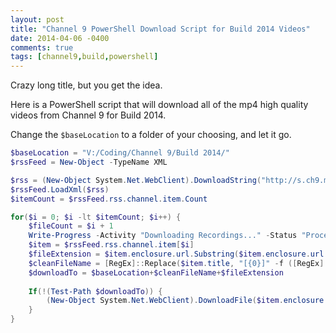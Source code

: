 ```yaml
---
layout: post
title: "Channel 9 PowerShell Download Script for Build 2014 Videos"
date: 2014-04-06 -0400
comments: true
tags: [channel9,build,powershell]
---
```


Crazy long title, but you get the idea.

Here is a PowerShell script that will download all of the mp4 high quality videos from Channel 9 for Build 2014.

Change the `$baseLocation` to a folder of your choosing, and let it go.

```powershell
$baseLocation = "V:/Coding/Channel 9/Build 2014/"
$rssFeed = New-Object -TypeName XML

$rss = (New-Object System.Net.WebClient).DownloadString("http://s.ch9.ms/Events/Build/2014/RSS/mp4high")
$rssFeed.LoadXml($rss)
$itemCount = $rssFeed.rss.channel.item.Count

for($i = 0; $i -lt $itemCount; $i++) {
    $fileCount = $i + 1
    Write-Progress -Activity "Downloading Recordings..." -Status "Processing file $fileCount of $itemCount" -PercentComplete (($i/$itemCount)*100)
    $item = $rssFeed.rss.channel.item[$i]
    $fileExtension = $item.enclosure.url.Substring($item.enclosure.url.lastIndexOf('.'), $item.enclosure.url.length - $item.enclosure.url.lastIndexOf('.'))
    $cleanFileName = [RegEx]::Replace($item.title, "[{0}]" -f ([RegEx]::Escape([String][System.IO.Path]::GetInvalidFileNameChars())), '') 
    $downloadTo = $baseLocation+$cleanFileName+$fileExtension
    
    If(!(Test-Path $downloadTo)) {
        (New-Object System.Net.WebClient).DownloadFile($item.enclosure.url, $downloadTo)
    }
}
```